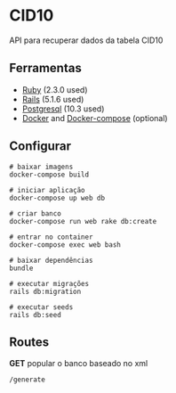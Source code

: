 # CID10

API para recuperar dados da tabela CID10

## Ferramentas

* [Ruby](https://www.ruby-lang.org) (2.3.0 used)
* [Rails](http://rubyonrails.org/) (5.1.6 used)
* [Postgresql](https://www.postgresql.org/) (10.3 used)
* [Docker](https://docs.docker.com/install/) and [Docker-compose](https://docs.docker.com/compose/install/) (optional)

## Configurar

```
# baixar imagens
docker-compose build

# iniciar aplicação
docker-compose up web db

# criar banco
docker-compose run web rake db:create

# entrar no container
docker-compose exec web bash

# baixar dependências
bundle

# executar migrações
rails db:migration

# executar seeds
rails db:seed
```

## Routes

**GET**  popular o banco baseado no xml

```
/generate
```
